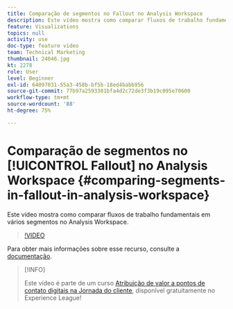 ```yaml
---
title: Comparação de segmentos no Fallout no Analysis Workspace
description: Este vídeo mostra como comparar fluxos de trabalho fundamentais em vários segmentos no Analysis Workspace.
feature: Visualizations
topics: null
activity: use
doc-type: feature video
team: Technical Marketing
thumbnail: 24046.jpg
kt: 2278
role: User
level: Beginner
exl-id: 64097031-55a3-458b-bf5b-18ed4babb956
source-git-commit: 77b97a2593301bfa4d2c72de3f3b19c095e70600
workflow-type: tm+mt
source-wordcount: '88'
ht-degree: 75%

---
```


# Comparação de segmentos no [!UICONTROL Fallout] no Analysis Workspace {#comparing-segments-in-fallout-in-analysis-workspace}

Este vídeo mostra como comparar fluxos de trabalho fundamentais em vários segmentos no Analysis Workspace.

>[!VIDEO](https://video.tv.adobe.com/v/24046/?quality=12)

Para obter mais informações sobre esse recurso, consulte a [documentação](https://experienceleague.adobe.com/docs/analytics/analyze/analysis-workspace/visualizations/fallout/compare-segments-fallout.html?lang=pt-BR).

>[!INFO]
>
> Este vídeo é parte de um curso [Atribuição de valor a pontos de contato digitais na Jornada do cliente](https://experienceleague.adobe.com/?recommended=Analytics-U-1-2020.2&amp;lang=pt-BR), disponível gratuitamente no Experience League!